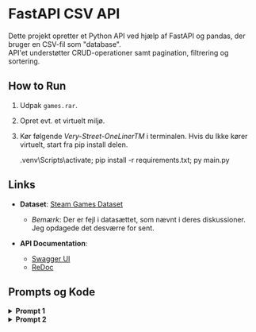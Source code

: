 # FastAPI CSV API

Dette projekt opretter et Python API ved hjælp af FastAPI og pandas, der bruger en CSV-fil som "database".    
API'et understøtter CRUD-operationer samt pagination, filtrering og sortering.

## How to Run

1. Udpak `games.rar`.
2. Opret evt. et virtuelt miljø.
3. Kør følgende *Very-Street-OneLinerTM* i terminalen. Hvis du Ikke kører virtuelt, start fra pip install delen.

   .venv\Scripts\activate; pip install -r requirements.txt; py main.py


## Links

- **Dataset**: [Steam Games Dataset](https://www.kaggle.com/datasets/fronkongames/steam-games-dataset/data)
  - *Bemærk*: Der er fejl i datasættet, som nævnt i deres diskussioner. Jeg opdagede det desværre for sent.

- **API Documentation**:
  - [Swagger UI](http://127.0.0.1:8000/docs)
  - [ReDoc](http://127.0.0.1:8000/redoc)

## Prompts og Kode

<details>
<summary><strong>Prompt 1</strong></summary>

<pre>
Can you help me setup a api, using fastapi and panda in python, that can do crud on a .csv file?
The api should support pagination, filtering and sorting.
If a lib can be used to make it easier, then do so.

This is a sample of the csv:
AppID,Name,Release date,Estimated owners,Peak CCU,Required age,Price,DiscountDLC count,About the game,Supported languages,Full audio languages,Reviews,Header image,Website,Support url,Support email,Windows,Mac,Linux,Metacritic score,Metacritic url,User score,Positive,Negative,Score rank,Achievements,Recommendations,Notes,Average playtime forever,Average playtime two weeks,Median playtime forever,Median playtime two weeks,Developers,Publishers,Categories,Genres,Tags,Screenshots,Movies
20200,"Galactic Bowling","Oct 21, 2008","0 - 20000",0,0,19.99,0,0,"Galactic Bowling is an exaggerated and stylized bowling game with an intergalactic twist. Players will engage in fast-paced single and multi-player competition while being submerged in a unique new universe filled with over-the-top humor, wild characters, unique levels, and addictive game play. The title is aimed at players of all ages and skill sets. Through accessible and intuitive controls and game-play, Galactic Bowling allows you to jump right into the action. A single-player campaign and online play allow you to work your way up the ranks of the Galactic Bowling League! Whether you have hours to play or only a few minutes, Galactic Bowling is a fast paced and entertaining experience that will leave you wanting more! Full Single-player story campaign including 11 Characters and Environments. 2 Single-player play modes including Regular and Battle Modes. Head to Head Online Multiplayer play Modes. Super Powers, Special Balls, and Whammies. Unlockable Characters, Environments, and Minigames. Unlock all 30 Steam Achievements!","['English']","[]","","https://cdn.akamai.steamstatic.com/steam/apps/20200/header.jpg?t=1640121033","http://www.galacticbowling.net","","",True,False,False,0,"",0,6,11,"",30,0,"",0,0,0,0,"Perpetual FX Creative","Perpetual FX Creative","Single-player,Multi-player,Steam Achievements,Partial Controller Support","Casual,Indie,Sports","Indie,Casual,Sports,Bowling","https://cdn.akamai.steamstatic.com/steam/apps/20200/0000005994.1920x1080.jpg?t=1640121033,https://cdn.akamai.steamstatic.com/steam/apps/20200/0000005993.1920x1080.jpg?t=1640121033,https://cdn.akamai.steamstatic.com/steam/apps/20200/0000005992.1920x1080.jpg?t=1640121033,https://cdn.akamai.steamstatic.com/steam/apps/20200/0000006011.1920x1080.jpg?t=1640121033,https://cdn.akamai.steamstatic.com/steam/apps/20200/0000005685.1920x1080.jpg?t=1640121033,https://cdn.akamai.steamstatic.com/steam/apps/20200/0000005686.1920x1080.jpg?t=1640121033,https://cdn.akamai.steamstatic.com/steam/apps/20200/0000005995.1920x1080.jpg?t=1640121033,https://cdn.akamai.steamstatic.com/steam/apps/20200/0000005688.1920x1080.jpg?t=1640121033,https://cdn.akamai.steamstatic.com/steam/apps/20200/0000005689.1920x1080.jpg?t=1640121033,https://cdn.akamai.steamstatic.com/steam/apps/20200/0000005690.1920x1080.jpg?t=1640121033","http://cdn.akamai.steamstatic.com/steam/apps/256863704/movie_max.mp4?t=1638854607"

Theres much more data, this is just a sample.

ChatGPT said:
ChatGPT
Memory updated
To set up a FastAPI application that performs CRUD operations on a CSV file using pandas, you can follow these steps. This API will support pagination, filtering, and sorting.

1. Install Required Libraries
Make sure you have fastapi, uvicorn, and pandas installed. You can install them using pip:

bash
Copy code
pip install fastapi uvicorn pandas
2. Create the FastAPI Application
Here's a sample implementation for your FastAPI application:

python
Copy code
from fastapi import FastAPI, HTTPException, Query
import pandas as pd
from typing import List, Optional

app = FastAPI()

# Load the CSV file into a DataFrame
data_file = 'path_to_your_file.csv'  # Update with your CSV file path
df = pd.read_csv(data_file)

@app.get("/games/", response_model=List[dict])
async def get_games(
    page: int = 1,
    page_size: int = 10,
    sort_by: Optional[str] = None,
    filter_by: Optional[str] = None,
    filter_value: Optional[str] = None,
):
    # Filter data if filter_by and filter_value are provided
    if filter_by and filter_value:
        filtered_df = df[df[filter_by].str.contains(filter_value, case=False, na=False)]
    else:
        filtered_df = df

    # Sort data if sort_by is provided
    if sort_by and sort_by in filtered_df.columns:
        filtered_df = filtered_df.sort_values(by=sort_by)

    # Pagination
    start = (page - 1) * page_size
    end = start + page_size
    paginated_df = filtered_df.iloc[start:end]

    # Convert DataFrame to a list of dictionaries
    return paginated_df.to_dict(orient='records')

@app.get("/games/{game_id}", response_model=dict)
async def get_game(game_id: int):
    game = df[df['AppID'] == game_id]
    if game.empty:
        raise HTTPException(status_code=404, detail="Game not found")
    return game.iloc[0].to_dict()

@app.post("/games/", response_model=dict)
async def create_game(game: dict):
    global df
    new_game = pd.DataFrame([game])
    df = pd.concat([df, new_game], ignore_index=True)
    df.to_csv(data_file, index=False)
    return game

@app.put("/games/{game_id}", response_model=dict)
async def update_game(game_id: int, updated_game: dict):
    global df
    index = df.index[df['AppID'] == game_id].tolist()
    if not index:
        raise HTTPException(status_code=404, detail="Game not found")
    
    df.loc[index[0]] = updated_game
    df.to_csv(data_file, index=False)
    return updated_game

@app.delete("/games/{game_id}", response_model=dict)
async def delete_game(game_id: int):
    global df
    index = df.index[df['AppID'] == game_id].tolist()
    if not index:
        raise HTTPException(status_code=404, detail="Game not found")
    
    deleted_game = df.loc[index[0]]
    df = df.drop(index[0]).reset_index(drop=True)
    df.to_csv(data_file, index=False)
    return deleted_game.to_dict()

if __name__ == "__main__":
    import uvicorn
    uvicorn.run(app, host="127.0.0.1", port=8000)
Explanation
Data Loading: The CSV file is loaded into a pandas DataFrame when the application starts.
CRUD Operations:
GET /games/: Retrieve games with pagination, sorting, and filtering.
GET /games/{game_id}: Retrieve a specific game by its AppID.
POST /games/: Create a new game entry.
PUT /games/{game_id}: Update an existing game entry by its AppID.
DELETE /games/{game_id}: Delete a game entry by its AppID.
Pagination: You can control the page size and which page of data to return.
Filtering: You can filter games based on any specified column and value.
Sorting: You can sort the games based on any specified column.
3. Run the Application
Save the code in a file, for example, app.py, and run the FastAPI application with:

bash
Copy code
uvicorn app:app --reload
You can now access the API at http://127.0.0.1:8000/games/. You can also view the automatically generated API documentation at http://127.0.0.1:8000/docs.

4. Example API Requests
Get Games:

GET /games/?page=1&page_size=10&sort_by=Name&filter_by=Genres&filter_value=Indie
Create Game:

POST /games/ with a JSON body containing game details.
Update Game:

PUT /games/{game_id} with a JSON body containing updated game details.
Delete Game:

DELETE /games/{game_id}
This setup should give you a solid starting point for managing your CSV data with an API. Let me know if you need any modifications or additional features!
</pre>
</details>


<details>
<summary><strong>Prompt 2</strong></summary>

<pre>
Can you put some doc strings on this, to explain the code?
And maybe a comment where it could be hard to know what its doing.


from fastapi import FastAPI, HTTPException
from typing import List, Optional
import pandas as pd
import uvicorn

app = FastAPI()

# Load the CSV file into a DataFrame
data_file = "data/games.csv"
print("Loading data...")
try:
    df = pd.read_csv(data_file, encoding="utf-8", index_col=False)
    print("Data loaded successfully")
except Exception as e:
    print("Error loading CSV:", e)


@app.get("/games/", response_model=List[dict])
async def get_games(
    page: int = 1,
    page_size: int = 10,
    sort_by: Optional[str] = None,
    filter_by: Optional[str] = None,
    filter_value: Optional[str] = None,
):
    if filter_by and filter_value:
        filtered_df = df[
            df[filter_by].astype(str).str.contains(filter_value, case=False, na=False)
        ]
    else:
        filtered_df = df

    if sort_by and sort_by in filtered_df.columns:
        filtered_df = filtered_df.sort_values(by=sort_by)

    start = (page - 1) * page_size
    end = start + page_size
    paginated_df = filtered_df.iloc[start:end]

    return paginated_df.to_dict(orient="records")


@app.get("/games/{game_id}", response_model=dict)
async def get_game(game_id: int):
    game = df[df["AppID"] == game_id]
    if game.empty:
        raise HTTPException(status_code=404, detail="Game not found")
    return game.iloc[0].to_dict()


@app.post("/games/", response_model=dict)
async def create_game(game: dict):
    global df
    new_game = pd.DataFrame([game])
    df = pd.concat([df, new_game], ignore_index=True)
    df.to_csv(data_file, index=False)
    return game


@app.put("/games/{game_id}", response_model=dict)
async def update_game(game_id: int, updated_game: dict):
    global df
    game_index = df[df["AppID"] == game_id].index
    if game_index.empty:
        raise HTTPException(status_code=404, detail="Game not found")

    df.loc[game_index[0]] = updated_game
    df.to_csv(data_file, index=False)
    return updated_game


@app.delete("/games/{game_id}", response_model=dict)
async def delete_game(game_id: int):
    global df
    game_index = df[df["AppID"] == game_id].index
    if game_index.empty:
        raise HTTPException(status_code=404, detail="Game not found")

    deleted_game = df.loc[game_index[0]].to_dict()
    df = df.drop(game_index[0]).reset_index(drop=True)
    df.to_csv(data_file, index=False)
    return deleted_game


if __name__ == "__main__":
    uvicorn.run(app, host="127.0.0.1", port=8000)
ChatGPT said:
ChatGPT
Here's the code with docstrings and comments added to clarify its functionality:

python
Copy code
from fastapi import FastAPI, HTTPException
from typing import List, Optional
import pandas as pd
import uvicorn

app = FastAPI()

# Load the CSV file into a DataFrame
data_file = "data/games.csv"
print("Loading data...")
try:
    df = pd.read_csv(data_file, encoding="utf-8", index_col=False)
    print("Data loaded successfully")
except Exception as e:
    print("Error loading CSV:", e)


@app.get("/games/", response_model=List[dict])
async def get_games(
    page: int = 1,
    page_size: int = 10,
    sort_by: Optional[str] = None,
    filter_by: Optional[str] = None,
    filter_value: Optional[str] = None,
):
    """
    Retrieve a paginated list of games with optional sorting and filtering.

    Parameters:
    - page: The page number for pagination.
    - page_size: Number of games per page.
    - sort_by: Optional column name to sort the games.
    - filter_by: Optional column name to filter games.
    - filter_value: Value to filter the specified column by.

    Returns:
    - List of dictionaries, each representing a game.
    """
    # Filter the DataFrame based on the specified column and value
    if filter_by and filter_value:
        filtered_df = df[
            df[filter_by].astype(str).str.contains(filter_value, case=False, na=False)
        ]
    else:
        filtered_df = df

    # Sort the DataFrame if a valid column is specified
    if sort_by and sort_by in filtered_df.columns:
        filtered_df = filtered_df.sort_values(by=sort_by)

    # Calculate start and end indices for pagination
    start = (page - 1) * page_size
    end = start + page_size
    paginated_df = filtered_df.iloc[start:end]

    return paginated_df.to_dict(orient="records")


@app.get("/games/{game_id}", response_model=dict)
async def get_game(game_id: int):
    """
    Retrieve a specific game by its unique ID.

    Parameters:
    - game_id: The unique identifier (AppID) of the game.

    Returns:
    - Dictionary containing game details.

    Raises:
    - HTTPException with 404 status if game is not found.
    """
    game = df[df["AppID"] == game_id]
    if game.empty:
        raise HTTPException(status_code=404, detail="Game not found")
    return game.iloc[0].to_dict()


@app.post("/games/", response_model=dict)
async def create_game(game: dict):
    """
    Add a new game to the dataset.

    Parameters:
    - game: Dictionary containing game data.

    Returns:
    - The newly added game data as a dictionary.
    """
    global df
    # Convert new game data to DataFrame and append it to existing data
    new_game = pd.DataFrame([game])
    df = pd.concat([df, new_game], ignore_index=True)
    df.to_csv(data_file, index=False)
    return game


@app.put("/games/{game_id}", response_model=dict)
async def update_game(game_id: int, updated_game: dict):
    """
    Update details of an existing game.

    Parameters:
    - game_id: The unique identifier (AppID) of the game to update.
    - updated_game: Dictionary containing updated game data.

    Returns:
    - The updated game data as a dictionary.

    Raises:
    - HTTPException with 404 status if game is not found.
    """
    global df
    # Find the index of the game to update
    game_index = df[df["AppID"] == game_id].index
    if game_index.empty:
        raise HTTPException(status_code=404, detail="Game not found")

    # Update the game's data at the found index
    df.loc[game_index[0]] = updated_game
    df.to_csv(data_file, index=False)
    return updated_game


@app.delete("/games/{game_id}", response_model=dict)
async def delete_game(game_id: int):
    """
    Delete a game from the dataset.

    Parameters:
    - game_id: The unique identifier (AppID) of the game to delete.

    Returns:
    - The deleted game data as a dictionary.

    Raises:
    - HTTPException with 404 status if game is not found.
    """
    global df
    # Find the index of the game to delete
    game_index = df[df["AppID"] == game_id].index
    if game_index.empty:
        raise HTTPException(status_code=404, detail="Game not found")

    # Retrieve the game's data before deletion
    deleted_game = df.loc[game_index[0]].to_dict()
    # Drop the game from the DataFrame
    df = df.drop(game_index[0]).reset_index(drop=True)
    df.to_csv(data_file, index=False)
    return deleted_game


if __name__ == "__main__":
    # Start the FastAPI application with uvicorn
    uvicorn.run(app, host="127.0.0.1", port=8000)
Key Explanations:
get_games(): Filters, sorts, and paginates games. The .str.contains() method is used to make filtering case-insensitive.
create_game(): Adds a new row to the CSV, saving the file each time.
update_game() and delete_game(): Locate game by AppID, update/delete it, and save changes.
</pre>
</details>
